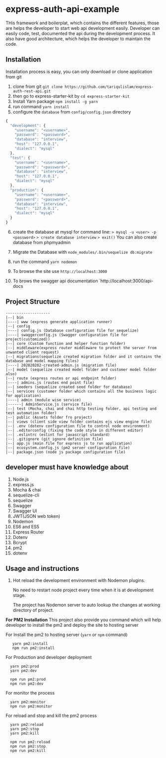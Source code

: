 
# express-auth-api-example
THis framework and boilerplat, which contains the different features, those are helps the developer to start web api development easily. Developer can easily code, test, documented the api during the development process. It also have good architecture, which helps the developer to maintain the code.

## Installation

Installation process is easy, you can only download or clone application from git

1. clone from git `git clone https://github.com/tariqulislam/express-auth-rest-api.git`
2. then go to express-starter-kit by `cd express-starter-kit`
3. Install Yarn package `npm install -g yarn`
4. run command `yarn install`
5. configure the `database` from `config/config.json` directory
```javascript
{
  "development": {
    "username": "<username>",
    "password": "<password>",
    "database": "interview",
    "host": "127.0.0.1",
    "dialect": "mysql"
  },
  "test": {
    "username": "<username>",
    "password": "<password>",
    "database": "interview",
    "host": "127.0.0.1",
    "dialect": "mysql"
  },
  "production": {
    "username": "<username>",
    "password": "<password>",
    "database": "interview",
    "host": "127.0.0.1",
    "dialect": "mysql"
  }
}

```
6. create the database at mysql
    for command line:
        `> mysql -u <user> -p <password>`
        `> create database interview`
        `> exit()`
    You can also create database from phpmyadmin

7. Migrate the Database with `node_modules/.bin/sequelize db:migrate`
8. run the command `yarn nodemon`
9. To browse the site use `http://localhost:3000`
10. To brows the swagger api documentation `http://localhost:3000/api-docs

## Project Structure
```
--------------------
|--| bin
|----| www (express generate application runner)
|--| config
|----| config.js (Database configuration file for sequelize)
|----| swaggerconfig.js (Swagger configuration file for project(customized))
|--| core (Custom function and helper function folder)
|--| middleware(express router middleware to protect the server from unwanted client request)
|--| migrations(sequelize created migration folder and it contains the database and model mapping files)
|----| 202020202-created-admin.js (migration file)
|--| model (sequelize created model folder and customer model folder also)
|--| route (express routes or api endpoint folder)
|----| admins.js (routes end point file)
|--| seeders (sequelize created seed folder for database)
|--| services (customer folder which contains all the business logic for application)
|----| admin (module wise service)
|------| AdminService.js (service file)
|--| test (Mocha, chai and chai http testing folder, api testing and test automation folder)
|--| public (Assets folder fro project)
|--| views (client side view folder contains ejs view engine file)
|--| .env (dotenv configuration file to control node environment)
|--| .editorconfig (fixing the code style in different editor)
|--| .eslintrc (eslint for javascript standard)
|--| .gitignore (git ignore definition file)
|--| app.js (main file for express js to run application)
|--| ecosystem.config.js (pm2 server configuration file)
|--| package.json (node js package configuration file)
```

## developer must have knowledge about

1. Node.js
2. express.js
3. Mocha & chai
4. sequelize-cli
5. sequelize
6. Swagger
7. Swagger UI
8. JWT(JSON web token)
9. Nodemon
10. ES6 and ES5
11. Express Router
12. Dotenv
13. Bcrypt
14. pm2
15. dotenv

## Usage and instructions

1. Hot reload the development environment with Nodemon plugins.


    No need to restart node project every time when it is at development stage.

    The project has Nodemon server to auto lookup the changes at working directory of project.



**For PM2 Installation**
This project also provide you command which will help developer to install the pm2 and deploy the site to hosting server

  For Install the pm2 to hosting server (`yarn` or `npm` command)
  ```
     yarn pm2:install
     npm run pm2:install
  ```
  For Production and developer deployment
  ```
    yarn pm2:prod
    yarn pm2:dev
    
    npm run pm2:prod
    npm run pm2:dev
  ```
  
  For monitor the process 
  ```
    yarn pm2:monitor
    npm run pm2:monitor
  ```
  
  For reload and stop and kill the pm2 process
  ```
    yarn pm2:reload
    yarn pm2:stop
    yarn pm2:kill
    
    npm run pm2:reload
    npm run pm2:stop
    npm run pm2:kill
  ```